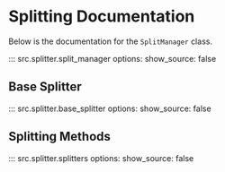 # **Splitting Documentation**

Below is the documentation for the `SplitManager` class.

::: src.splitter.split_manager
    options:
      show_source: false

## **Base Splitter**

::: src.splitter.base_splitter
    options:
      show_source: false

## **Splitting Methods**

::: src.splitter.splitters
    options:
      show_source: false

